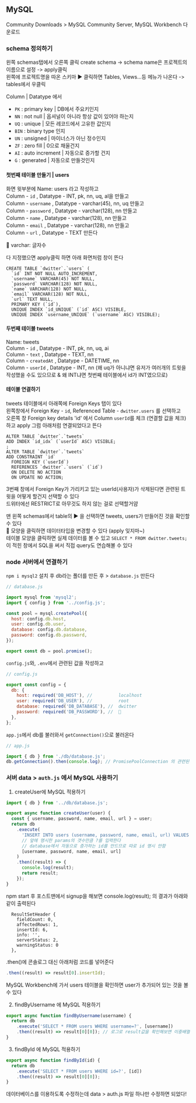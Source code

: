## MySQL

Community Downloads > MySQL Community Server, MySQL Workbench 다운로드

### schema 정의하기

왼쪽 schemas탭에서 오른쪽 클릭 create schema -> schema name은 프로젝트의 이름으로 설정 -> apply클릭  
왼쪽에 프로젝트명을 따온 스키마 ▶️ 클릭하면 Tables, Views...등 메뉴가 나온다 -> tables에서 우클릭

Column | Datatype 에서

- `PK` : primary key | DB에서 주요키인지
- `NN` : not null | 옵셔널이 아니라 항상 값이 있어야 하는지
- `UQ` : unique | 모든 레코드에서 고유한 값인지
- `BIN` : binary type 인지
- `UN` : unsigned | 마이너스가 아닌 정수인지
- `ZF` : zero fill | 0으로 채울건지
- `AI` : auto increment | 자동으로 증가할 건지
- `G` : generated | 자동으로 만들것인지

#### 첫번째 테이블 만들기 | users

화면 윗부분에 Name: users 라고 작성하고  
Column - `id` , Datatype - INT, pk, nn, uq, al을 만들고  
Column - `username` , Datatype - varchar(45), nn, uq 만들고  
Column - `password` , Datatype - varchar(128), nn 만들고  
Column - `name` , Datatype - varchar(128), nn 만들고  
Column - `email` , Datatype - varchar(128), nn 만들고  
Column - `url` , Datatype - TEXT 만든다

📌 varchar: 글자수

다 지정했으면 apply클릭 하면 아래 화면처럼 창이 뜬다

```
CREATE TABLE `dwitter`.`users` (
  `id` INT NOT NULL AUTO_INCREMENT,
  `username` VARCHAR(45) NOT NULL,
  `password` VARCHAR(128) NOT NULL,
  `name` VARCHAR(128) NOT NULL,
  `email` VARCHAR(128) NOT NULL,
  `url` TEXT NULL,
  PRIMARY KEY (`id`),
  UNIQUE INDEX `id_UNIQUE` (`id` ASC) VISIBLE,
  UNIQUE INDEX `username_UNIQUE` (`username` ASC) VISIBLE);

```

#### 두번째 테이블 tweets

Name: tweets  
Column - `id` , Datatype - INT, pk, nn, uq, ai  
Column - `text` , Datatype - TEXT, nn  
Column - `createdAt` , Datatype - DATETIME, nn  
Column - `userId` , Datatype - INT, nn (왜 uq가 아니냐면 유저가 여러개의 트윗을 작성했을 수도 있으므로 & 왜 INT냐면 첫번째 테이블에서 id가 INT였으므로)

#### 테이블 연결하기

tweets 테이블에서 아래쪽에 Foreign Keys 탭이 있다  
왼쪽창에서 Foreign Key - `id`, Referenced Table - `dwitter.users` 를 선택하고  
오른쪽 창 Foreign key details 'id' 에서 Column `userId`를 체크 (연결할 값을 체크) 하고 apply
그럼 아래처럼 연결되었다고 뜬다

```
ALTER TABLE `dwitter`.`tweets`
ADD INDEX `id_idx` (`userId` ASC) VISIBLE;
;
ALTER TABLE `dwitter`.`tweets`
ADD CONSTRAINT `id`
  FOREIGN KEY (`userId`)
  REFERENCES `dwitter`.`users` (`id`)
  ON DELETE NO ACTION
  ON UPDATE NO ACTION;
```

3번째 창에서 Foreign Key가 가리키고 있는 userId(사용자)가 삭제된다면 관련된 트윗을 어떻게 할건지 선택할 수 있다  
드위터에선 RESTRICT로 아무것도 하지 않는 걸로 선택할거얌

맨 왼쪽 schemas에서 table의 ▶️ 을 선택하면 tweets, users가 만들어진 것을 확인할 수 있다  
🔧 모양을 클릭하면 데이터타입을 변경할 수 있다 (apply 잊지마~)  
테이블 모양을 클릭하면 실제 데이터를 볼 수 있고 `SELECT * FROM dwitter.tweets;`이 적힌 창에서 SQL을 써서 직접 query도 연습해볼 수 있다

### node 서버에서 연결하기

`npm i mysql2` 설치 후 db라는 폴더를 만든 후 > `database.js` 만든다

```js
// database.js

import mysql from 'mysql2';
import { config } from '../config.js';

const pool = mysql.createPool({
  host: config.db.host,
  user: config.db.user,
  database: config.db.database,
  password: config.db.password,
});

export const db = pool.promise();
```

`config.js`와, `.env`에서 관련된 값을 작성하고

```js
// config.js

export const config = {
  db: {
    host: required('DB_HOST'), //          localhost
    user: required('DB_USER'), //          root
    database: required('DB_DATABASE'), //  dwitter
    password: required('DB_PASSWORD'), //  🙊
  },
};
```

`app.js`에서 db를 불러와서 `getConnection()`으로 불러온다

```js
// app.js

import { db } from './db/database.js';
db.getConnection().then(console.log); // PromisePoolConnection 의 관련된 내용들이 콘솔에 나온다
```

### 서버 data > `auth.js` 에서 MySQL 사용하기

1. createUser에 MySQL 적용하기

```js
import { db } from '../db/database.js';

export async function createUser(user) {
  const { username, password, name, email, url } = user;
  return db
    .execute(
      'INSERT INTO users (username, password, name, email, url) VALUES (?,?,?,?,?)',
      // 앞에 명시한 params의 갯수만큼 ?를 입력한다
      // database에서 자동으로 증가하는 id를 만드므로 따로 id 명시 안함
      [username, password, name, email, url]
    )
    .then((result) => {
      console.log(result);
      return result;
    });
}
```

npm start 후 포스트맨에서 signup을 해보면 console.log(result); 의 결과가 아래와 같이 출력된다

```shell
  ResultSetHeader {
    fieldCount: 0,
    affectedRows: 1,
    insertId: 6,
    info: '',
    serverStatus: 2,
    warningStatus: 0
  },
```

.then()에 콘솔로그 대신 아래처럼 코드를 넣어준다

```js
.then((result) => result[0].insertId);
```

MySQL Workbench에 가서 users 테이블을 확인하면 user가 추가되어 있는 것을 볼 수 있다

2. findByUsername 에 MySQL 적용하기

```js
export async function findByUsername(username) {
  return db
    .execute('SELECT * FROM users WHERE username=?', [username])
    .then((result) => result[0][0]); // 로그로 result값을 확인해보면 이중배열의 첫번째 값을 가져와야함
}
```

3. findById 에 MySQL 적용하기

```js
export async function findById(id) {
  return db
    .execute('SELECT * FROM users WHERE id=?', [id])
    .then((result) => result[0][0]);
}
```

데이터베이스를 이용하도록 수정하는데 data > auth.js 파일 하나만 수정하면 되었다!
